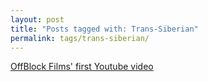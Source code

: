 ```yaml
---
layout: post
title: "Posts tagged with: Trans-Siberian"
permalink: tags/trans-siberian/
---
```

[OffBlock Films' first Youtube video](/2012/03/offblock-films-first-youtube-video)
